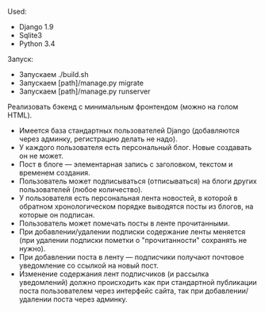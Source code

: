 Used:
* Django 1.9
* Sqlite3
* Python 3.4

Запуск:
* Запускаем ./build.sh
* Запускаем [path]/manage.py migrate
* Запускаем [path]/manage.py runserver

Реализовать бэкенд с минимальным фронтендом (можно на голом HTML).

* Имеется база стандартных пользователей Django (добавляются через админку, регистрацию делать не надо).
* У каждого пользователя есть персональный блог. Новые создавать он не может.
* Пост в блоге — элементарная запись с заголовком, текстом и временем создания.
* Пользователь может подписываться (отписываться) на блоги других пользователей (любое количество).
* У пользователя есть персональная лента новостей, в которой в обратном хронологическом порядке выводятся посты из блогов, на которые он подписан.
* Пользователь может помечать посты в ленте прочитанными.
* При добавлении/удалении подписки содержание ленты меняется (при удалении подписки пометки о "прочитанности" сохранять не нужно).
* При добавлении поста в ленту — подписчики получают почтовое уведомление со ссылкой на новый пост.
* Изменение содержания лент подписчиков (и рассылка уведомлений) должно происходить как при стандартной публикации поста пользователем через интерфейс сайта, так при добавлении/удалении поста через админку.
